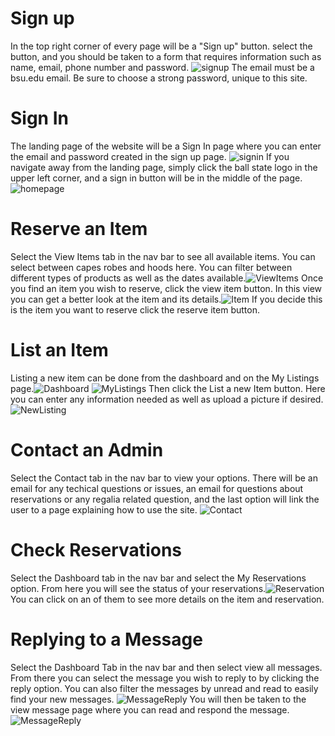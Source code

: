 # Sign up
In the top right corner of every page will be a "Sign up" button. select the button, and you should be taken to a form that requires information such as name, email, phone number and password. ![signup](UserImages/userImg/register.PNG) The email must be a bsu.edu email. Be sure to choose a strong password, unique to this site.
# Sign In
The landing page of the website will be a Sign In page where you can enter the email and password created in the sign up page. ![signin](UserImages/userImg/signin.png) If you navigate away from the landing page, simply click the ball state logo in the upper left corner, and a sign in button will be in the middle of the page.![homepage](UserImages/iteration5/home.png)
# Reserve an Item
Select the View Items tab in the nav bar to see all available items. You can select between capes robes and hoods here. You can filter between different types of products as well as the dates available.![ViewItems](UserImages/iteration5/browse.png) Once you find an item you wish to reserve, click the view item button. In this view you can get a better look at the item and its details.![Item](UserImages/iteration5/viewItem.png) If you decide this is the item you want to reserve click the reserve item button.
# List an Item
Listing a new item can be done from the dashboard and on the My Listings page.![Dashboard](UserImages/iteration5/dash.png) ![MyListings](UserImages/userImg/myListings.PNG) Then click the List a new Item button. Here you can enter any information needed as well as upload a picture if desired.![NewListing](UserImages/iteration5/listItem.png)
# Contact an Admin
Select the Contact tab in the nav bar to view your options. There will be an email for any techical questions or issues, an email for questions about reservations or any regalia related question, and the last option will link the user to a page explaining how to use the site. ![Contact](UserImages/userImg/contact.PNG)
# Check Reservations
Select the Dashboard tab in the nav bar and select the My Reservations option. From here you will see the status of your reservations.![Reservation](UserImages/userImg/myReservations.PNG) You can click on an of them to see more details on the item and reservation.
# Replying to a Message
Select the Dashboard Tab in the nav bar and then select view all messages. From there you can select the message you wish to reply to by clicking the reply option. You can also filter the messages by unread and read to easily find your new messages. ![MessageReply](UserImages/iteration5/messages.png) You will then be taken to the view message page where you can read and respond the message.
![MessageReply](UserImages/userImg/MessageReply.png)
